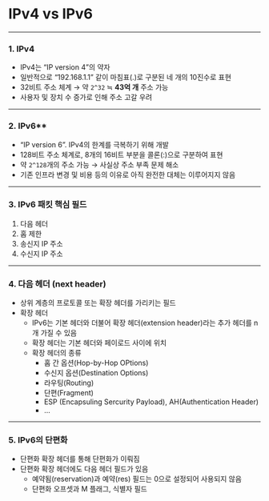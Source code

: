 # IPv4 vs IPv6
---
### 1. IPv4
- IPv4는 “IP version 4”의 약자
- 일반적으로 “192.168.1.1” 같이 마침표(.)로 구분된 네 개의 10진수로 표현
- 32비트 주소 체계 → 약 `2^32` ≒ **43억 개** 주소 가능
- 사용자 및 장치 수 증가로 인해 주소 고갈 우려
---
### 2. IPv6**
- “IP version 6”. IPv4의 한계를 극복하기 위해 개발 
- 128비트 주소 체계로, 8개의 16비트 부분을 콜론(:)으로 구분하여 표현
- 약 `2^128`개의 주소 가능 → 사실상 주소 부족 문제 해소
- 기존 인프라 변경 및 비용 등의 이유로 아직 완전한 대체는 이루어지지 않음
---
### 3. IPv6 패킷 핵심 필드
1) 다음 헤더
2) 홉 제한
3) 송신지 IP 주소
4) 수신지 IP 주소
---
### 4. 다음 헤더 (next header)
- 상위 계층의 프로토콜 또는 확장 헤더를 가리키는 필드
- 확장 헤더
  - IPv6는 기본 헤더와 더불어 확장 헤더(extension header)라는 추가 헤더를 n개 가질 수 있음
  - 확장 헤더는 기본 헤더와 페이로드 사이에 위치
  - 확장 헤더의 종류
    - 홉 간 옵션(Hop-by-Hop OPtions)
    - 수신지 옵션(Destination Options)
    - 라우팅(Routing)
    - 단편(Fragment)
    - ESP (Encapsuling Sercurity Payload), AH(Authentication Header)
    - ... 
---
### 5. IPv6의 단편화
- 단편화 확장 헤더를 통해 단편화가 이뤄짐
- 단편화 확장 헤더에도 다음 헤더 필드가 있음
  - 예약됨(reservation)과 예약(res) 필드는 0으로 설정되어 사용되지 않음
  - 단편화 오프셋과 M 플래그, 식별자 필드


















